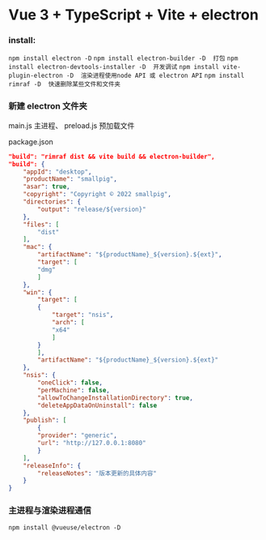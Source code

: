 <!--
 * @Description: 
 * @Author: 
-->
# Vue 3 + TypeScript + Vite + electron

### install:
`npm install electron -D`
`npm install electron-builder -D  打包`
`npm install electron-devtools-installer -D  开发调试`
`npm install vite-plugin-electron -D  渲染进程使用node API 或 electron API`
`npm install rimraf -D  快速删除某些文件和文件夹`

### 新建 electron 文件夹
main.js 主进程、 preload.js 预加载文件

package.json
```json
"build": "rimraf dist && vite build && electron-builder",
"build": {
    "appId": "desktop",
    "productName": "smallpig",
    "asar": true,
    "copyright": "Copyright © 2022 smallpig",
    "directories": {
        "output": "release/${version}"
    },
    "files": [
        "dist"
    ],
    "mac": {
        "artifactName": "${productName}_${version}.${ext}",
        "target": [
        "dmg"
        ]
    },
    "win": {
        "target": [
        {
            "target": "nsis",
            "arch": [
            "x64"
            ]
        }
        ],
        "artifactName": "${productName}_${version}.${ext}"
    },
    "nsis": {
        "oneClick": false,
        "perMachine": false,
        "allowToChangeInstallationDirectory": true,
        "deleteAppDataOnUninstall": false
    },
    "publish": [
        {
        "provider": "generic",
        "url": "http://127.0.0.1:8080"
        }
    ],
    "releaseInfo": {
        "releaseNotes": "版本更新的具体内容"
    }
}
```

### 主进程与渲染进程通信
`npm install @vueuse/electron -D`